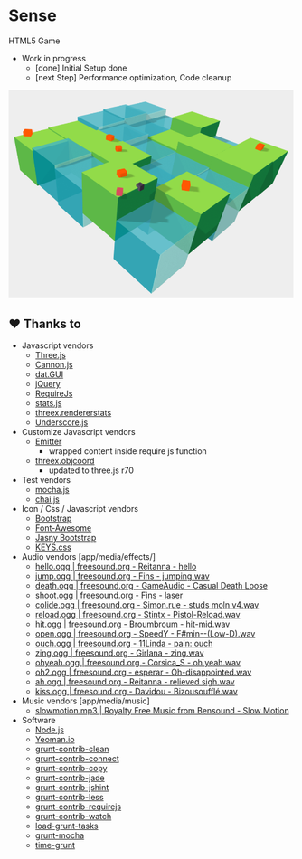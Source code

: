 # Sense
HTML5 Game

- Work in progress
  - [done] Initial Setup done
  - [next Step] Performance optimization, Code cleanup

![](https://raw.githubusercontent.com/renmuell/Sense/master/doc/screenshots/001.png)

## &#9829; Thanks to

- Javascript vendors
  - [Three.js](http://threejs.org/)
  - [Cannon.js](http://cannonjs.org/)
  - [dat.GUI](https://code.google.com/p/dat-gui/)
  - [jQuery](http://jquery.com/)
  - [RequireJs](http://requirejs.org/)
  - [stats.js](https://github.com/mrdoob/stats.js/)
  - [threex.rendererstats](https://github.com/jeromeetienne/threex.rendererstats)
  - [Underscore.js](http://underscorejs.org/)
- Customize Javascript vendors
  - [Emitter](https://github.com/component/emitter)
    - wrapped content inside require js function
  - [threex.objcoord](https://github.com/jeromeetienne/threex.objcoord)
    - updated to three.js r70
- Test vendors
  - [mocha.js](https://github.com/mochajs/mocha)
  - [chai.js](https://github.com/chaijs/chai)
- Icon / Css / Javascript vendors
  - [Bootstrap](http://getbootstrap.com/)
  - [Font-Awesome](http://fortawesome.github.io/Font-Awesome/)
  - [Jasny Bootstrap](http://jasny.github.io/bootstrap/)
  - [KEYS.css](https://github.com/michaelhue/keyscss)
- Audio vendors [app/media/effects/]
  - [hello.ogg  | freesound.org - Reitanna - hello](http://www.freesound.org/people/Reitanna/sounds/215393/)
  - [jump.ogg   | freesound.org - Fins - jumping.wav](http://www.freesound.org/people/fins/sounds/146726/)
  - [death.ogg  | freesound.org - GameAudio - Casual Death Loose](http://www.freesound.org/people/GameAudio/sounds/220203/)
  - [shoot.ogg  | freesound.org - Fins - laser](http://www.freesound.org/people/fins/sounds/191594/)
  - [colide.ogg | freesound.org - Simon.rue - studs moln v4.wav](http://www.freesound.org/people/simon.rue/sounds/49966/)
  - [reload.ogg  | freesound.org - Stintx - Pistol-Reload.wav](http://www.freesound.org/people/stintx/sounds/107622/)
  - [hit.ogg     | freesound.org - Broumbroum - hit-mid.wav](http://www.freesound.org/people/broumbroum/sounds/50553/)
  - [open.ogg    | freesound.org - SpeedY - F#min--(Low-D).wav](https://www.freesound.org/people/SpeedY/sounds/8495/)
  - [ouch.ogg    | freesound.org - 11Linda - pain: ouch](https://www.freesound.org/people/11linda/sounds/234039/)
  - [zing.ogg    | freesound.org - Girlana - zing.wav](http://www.freesound.org/people/girlana/sounds/76384/)
  - [ohyeah.ogg  | freesound.org - Corsica_S - oh yeah.wav](http://www.freesound.org/people/Corsica_S/sounds/104709/)
  - [oh2.ogg     | freesound.org - esperar - Oh-disappointed.wav](http://www.freesound.org/people/esperar/sounds/170765/)
  - [ah.ogg      | freesound.org -  Reitanna - relieved sigh.wav](http://www.freesound.org/people/Reitanna/sounds/242909/)
  - [kiss.ogg    | freesound.org - Davidou - Bizousoufflé.wav](http://www.freesound.org/people/davidou/sounds/88450/)
- Music vendors [app/media/music]
  - [slowmotion.mp3 | Royalty Free Music from Bensound - Slow Motion ](http://www.bensound.com/royalty-free-music/track/slow-motion)
- Software
  - [Node.js](http://nodejs.org/)
  - [Yeoman.io](http://yeoman.io/)
  - [grunt-contrib-clean](https://github.com/gruntjs/grunt-contrib-clean)
  - [grunt-contrib-connect](https://github.com/gruntjs/grunt-contrib-connect)
  - [grunt-contrib-copy](https://github.com/gruntjs/grunt-contrib-copy)
  - [grunt-contrib-jade](https://github.com/gruntjs/grunt-contrib-jade)
  - [grunt-contrib-jshint](https://github.com/gruntjs/grunt-contrib-jshint)
  - [grunt-contrib-less](https://github.com/gruntjs/grunt-contrib-less)
  - [grunt-contrib-requirejs](https://github.com/gruntjs/grunt-contrib-requirejs)
  - [grunt-contrib-watch](https://github.com/gruntjs/grunt-contrib-watch)
  - [load-grunt-tasks](https://github.com/sindresorhus/load-grunt-tasks)
  - [grunt-mocha](https://github.com/kmiyashiro/grunt-mocha)
  - [time-grunt](https://github.com/sindresorhus/time-grunt)
